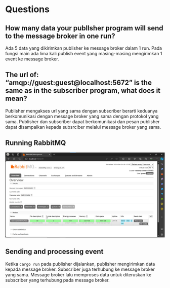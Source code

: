 # Questions

## How many data your publlsher program will send to the message broker in one run? 

Ada 5 data yang dikirimkan publisher ke message broker dalam 1 run. Pada fungsi main ada lima kali publish event yang masing-masing mengirimkan 1 event ke message broker.

## The url of: “amqp://guest:guest@localhost:5672” is the same as in the subscriber program, what does it mean?

Publisher mengakses url yang sama dengan subscriber berarti keduanya berkomunikasi dengan message broker yang sama dengan protokol yang sama. Publisher dan subscriber dapat berkomunikasi dan pesan publisher dapat disampaikan kepada subsrciber melalui message broker yang sama.

## Running RabbitMQ

![Running RabbitMQ](/assets/images/rabbitmq1.jpg)

## Sending and processing event

Ketika ```cargo run``` pada publisher dijalankan, publisher mengirimkan data kepada message broker. Subscriber juga terhubung ke message broker yang sama. Message broker lalu memproses data untuk diteruskan ke subscriber yang terhubung pada message broker.